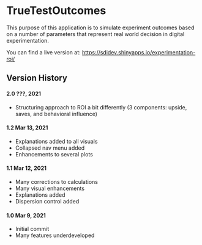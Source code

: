 # TrueTestOutcomes
This purpose of this application is to simulate experiment outcomes based on a number of parameters that represent real world decision in digital experimentation.

You can find a live version at: https://sdidev.shinyapps.io/experimentation-roi/

## Version History
#### 2.0 ???, 2021
- Structuring approach to ROI a bit differently (3 components: upside, saves, and behavioral influence)

#### 1.2 Mar 13, 2021
- Explanations added to all visuals
- Collapsed nav menu added
- Enhancements to several plots

#### 1.1 Mar 12, 2021
- Many corrections to calculations
- Many visual enhancements
- Explanations added
- Dispersion control added

#### 1.0 Mar 9, 2021
- Initial commit
- Many features underdeveloped
